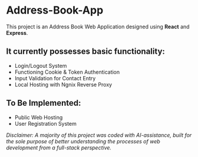 
# Address-Book-App

This project is an Address Book Web Application designed using **React** and **Express**. 

## It currently possesses basic functionality:
 - Login/Logout System
 - Functioning Cookie & Token Authentication
 - Input Validation for Contact Entry
 - Local Hosting with Ngnix Reverse Proxy

## To Be Implemented:
 - Public Web Hosting
 - User Registration System

*Disclaimer: A majority of this project was coded with AI-assistance, built for the sole purpose of better understanding the processes of web development from a full-stack perspective.*


